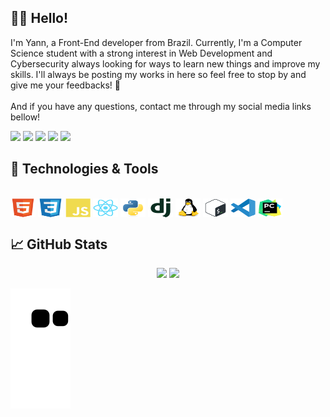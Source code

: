 ## ✌🏻 Hello!

I'm Yann, a Front-End developer from Brazil. Currently, I'm a Computer Science student with a strong interest in Web Development and Cybersecurity always looking for ways to learn new things and improve my skills. I'll always be posting my works in here so feel free to stop by and give me your feedbacks! 🤍</br></br>
And if you have any questions, contact me through my social media links bellow!

<div>
  <a href="https://www.ynncstslv.com/" target="_blank"><img height="27" src="https://img.shields.io/badge/website-000000?style=for-the-badge&logo=About.me&logoColor=white"></a>
  <a href="https://www.instagram.com/ynncstslv" target="_blank"><img height="25" src="https://img.shields.io/badge/Instagram-%23E4405F.svg?style=for-the-badge&logo=Instagram&logoColor=white"></a>
  <a href="https://www.twitter.com/ynncstslv" target="_blank"><img height="25" src="https://img.shields.io/badge/Twitter-1DA1F2?style=for-the-badge&logo=twitter&logoColor=white"></a>
  <a href="https://www.linkedin.com/in/ynncstslv" target="_blank"><img height="25" src="https://img.shields.io/badge/linkedin-%230077B5.svg?style=for-the-badge&logo=linkedin&logoColor=white"></a>
  <a href="https://www.codepen.io/ynncstslv" target="_blank"><img height="27" src="https://img.shields.io/badge/Codepen-000000?style=for-the-badge&logo=codepen&logoColor=white"></a>
</div>

## 🔧 Technologies & Tools

<div style="display: inline_block"><br>
  <img align="center" alt="Yann-HTML" height="30" width="40" src="https://raw.githubusercontent.com/devicons/devicon/master/icons/html5/html5-original.svg">
  <img align="center" alt="Yann-CSS" height="30" width="40" src="https://raw.githubusercontent.com/devicons/devicon/master/icons/css3/css3-original.svg">
  <img align="center" alt="Yann-Js" height="30" width="40" src="https://raw.githubusercontent.com/devicons/devicon/master/icons/javascript/javascript-plain.svg">
  <img align="center" alt="Yann-React" height="30" width="40" src="https://raw.githubusercontent.com/devicons/devicon/master/icons/react/react-original.svg">
  <img align="center" alt="Yann-Python" height="30" width="40" src="https://raw.githubusercontent.com/devicons/devicon/master/icons/python/python-original.svg">
  <img align="center" alt="Yann-Django" height="30" width="40" src="https://raw.githubusercontent.com/devicons/devicon/master/icons/django/django-plain.svg">
  <img align="center" alt="Yann-Linux" height="30" width="40" src="https://raw.githubusercontent.com/devicons/devicon/master/icons/linux/linux-original.svg">
  <img align="center" alt="Yann-Bash" height="30" width="40" src="https://raw.githubusercontent.com/devicons/devicon/master/icons/bash/bash-original.svg">
  <img align="center" alt="Yann-VS" height="30" width="40" src="https://raw.githubusercontent.com/devicons/devicon/master/icons/vscode/vscode-original.svg">
  <img align="center" alt="Yann-PyCharm" height="30" width="40" src="https://raw.githubusercontent.com/devicons/devicon/master/icons/pycharm/pycharm-original.svg">
</div>

## 📈 GitHub Stats

<div align="center">
  <img height="170em" src="https://github-readme-stats.vercel.app/api?username=ynncstslv&show_icons=true&theme=dracula&include_all_commits=true&count_private=true"/>
  <img height="170em" src="https://github-readme-stats.vercel.app/api/top-langs/?username=ynncstslv&layout=compact&langs_count=7&theme=dracula"/>
</div>

![Snake animation](https://github.com/ynncstslv/ynncstslv/blob/output/github-contribution-grid-snake.svg)
